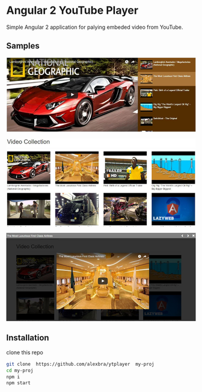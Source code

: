 # Angular 2 YouTube Player  
Simple Angular 2 application for palying embeded video from YouTube.

## Samples  
![main page](https://github.com/alexbra/ytplayer/blob/master/img/ytplayer_1.JPG "Main page")

![grid video](https://github.com/alexbra/ytplayer/blob/master/img/ytplayer_2.JPG "Grid video")

![lightbox video](https://github.com/alexbra/ytplayer/blob/master/img/ytplayer_3.JPG "lightbox video")
## Installation

clone this repo
```bash
git clone  https://github.com/alexbra/ytplayer  my-proj
cd my-proj
npm i 
npm start
```
